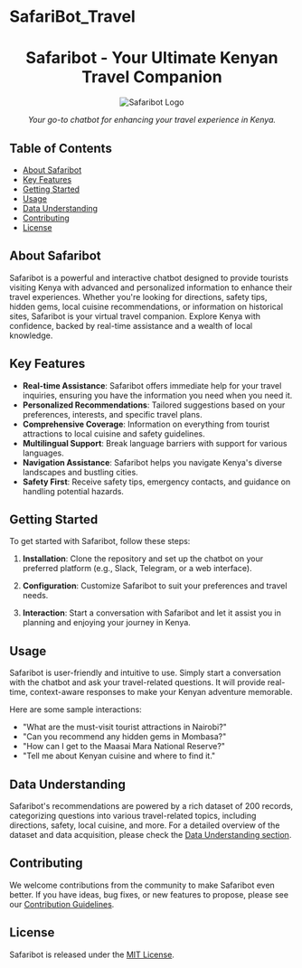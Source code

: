 # SafariBot_Travel
<h1 align="center">Safaribot - Your Ultimate Kenyan Travel Companion</h1>

<p align="center">
  <img src="safaribot_logo.png" alt="Safaribot Logo">
</p>

<p align="center">
  <i>Your go-to chatbot for enhancing your travel experience in Kenya.</i>
</p>

## Table of Contents
- [About Safaribot](#about-safaribot)
- [Key Features](#key-features)
- [Getting Started](#getting-started)
- [Usage](#usage)
- [Data Understanding](#data-understanding)
- [Contributing](#contributing)
- [License](#license)

## About Safaribot

Safaribot is a powerful and interactive chatbot designed to provide tourists visiting Kenya with advanced and personalized information to enhance their travel experiences. Whether you're looking for directions, safety tips, hidden gems, local cuisine recommendations, or information on historical sites, Safaribot is your virtual travel companion. Explore Kenya with confidence, backed by real-time assistance and a wealth of local knowledge.

## Key Features

- **Real-time Assistance**: Safaribot offers immediate help for your travel inquiries, ensuring you have the information you need when you need it.
- **Personalized Recommendations**: Tailored suggestions based on your preferences, interests, and specific travel plans.
- **Comprehensive Coverage**: Information on everything from tourist attractions to local cuisine and safety guidelines.
- **Multilingual Support**: Break language barriers with support for various languages.
- **Navigation Assistance**: Safaribot helps you navigate Kenya's diverse landscapes and bustling cities.
- **Safety First**: Receive safety tips, emergency contacts, and guidance on handling potential hazards.

## Getting Started

To get started with Safaribot, follow these steps:

1. **Installation**: Clone the repository and set up the chatbot on your preferred platform (e.g., Slack, Telegram, or a web interface).

2. **Configuration**: Customize Safaribot to suit your preferences and travel needs.

3. **Interaction**: Start a conversation with Safaribot and let it assist you in planning and enjoying your journey in Kenya.

## Usage

Safaribot is user-friendly and intuitive to use. Simply start a conversation with the chatbot and ask your travel-related questions. It will provide real-time, context-aware responses to make your Kenyan adventure memorable.

Here are some sample interactions:

- "What are the must-visit tourist attractions in Nairobi?"
- "Can you recommend any hidden gems in Mombasa?"
- "How can I get to the Maasai Mara National Reserve?"
- "Tell me about Kenyan cuisine and where to find it."

## Data Understanding

Safaribot's recommendations are powered by a rich dataset of 200 records, categorizing questions into various travel-related topics, including directions, safety, local cuisine, and more. For a detailed overview of the dataset and data acquisition, please check the [Data Understanding section](data-understanding.md).

## Contributing

We welcome contributions from the community to make Safaribot even better. If you have ideas, bug fixes, or new features to propose, please see our [Contribution Guidelines](CONTRIBUTING.md).

## License

Safaribot is released under the [MIT License](LICENSE).

</details>
